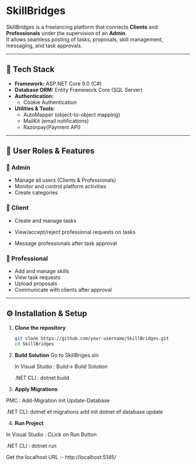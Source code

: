 # SkillBridges

SkillBridges is a freelancing platform that connects **Clients** and **Professionals** under the supervision of an **Admin**.  
It allows seamless posting of tasks, proposals, skill management, messaging, and task approvals.

---

## 🚀 Tech Stack

- **Framework:** ASP.NET Core 9.0 (C#)
- **Database ORM:** Entity Framework Core (SQL Server)
- **Authentication:**
  - Cookie Authentication
- **Utilities & Tools:**
  - AutoMapper (object-to-object mapping)
  - MailKit (email notifications)
  - Razorpay(Payment API)

---

## 👥 User Roles & Features

### 🔹 Admin
- Manage all users (Clients & Professionals)
- Monitor and control platform activities
- Create categories

### 🔹 Client
- Create and manage tasks

- View/accept/reject professional requests on tasks
- Message professionals after task approval

### 🔹 Professional
- Add and manage skills
- View task requests
- Upload proposals
- Communicate with clients after approval

---

## ⚙️ Installation & Setup

1. **Clone the repository**
   ```bash
   git clone https://github.com/your-username/SkillBridges.git
   cd SkillBridges

 2. **Build Solution**
    Go to SkillBriges.sln

    In Visual Studio :
    Build-> Build Solution

    .NET CLI :
    dotnet build

3. **Apply Migrations**

PMC :
  Add-Migration init
  Update-Database

.NET CLI:
 dotnet ef migrations add init
 dotnet ef database update

 4. **Run Project**

In Visual Studio :
CLick on Run Button 

.NET CLI :
dotnet run

Get the localhost URL :- http://localhost:5145/

